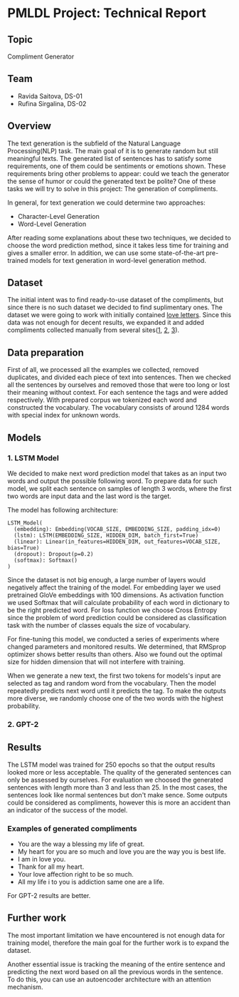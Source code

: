 # PMLDL Project: Technical Report


## Topic
Compliment Generator


## Team
* Ravida Saitova, DS-01
* Rufina Sirgalina, DS-02


## Overview

The text generation is the subfield of the Natural Language Processing(NLP) task. The main goal of it is to generate random but still meaningful texts. The generated list of sentences has to satisfy some requirements, one of them could be sentiments or emotions shown. These requirements bring other problems to appear: could we teach the generator the sense of humor or could the generated text be polite? One of these tasks we will try to solve in this project: The generation of compliments. 

In general, for text generation we could determine two approaches:
* Character-Level Generation
* Word-Level Generation

After reading some explanations about these two techniques, we decided to choose the word prediction method, since it takes less time for training and gives a smaller error. In addition, we can use some state-of-the-art pre-trained models for text generation in word-level generation method.


## Dataset

The initial intent was to find ready-to-use dataset of the compliments, but since there is no such dataset we decided to find suplimentary ones. The dataset we were going to work with initially contained [love letters](https://www.kaggle.com/fillerink/love-letters). 
Since this data was not enough for decent results, we expanded it and added compliments collected manually from several sites([1](https://www.thetalka.com/love-letters-for-her/), [2](https://memesbams.com/love-letters-for-her/), [3](https://www.legit.ng/1218152-deep-love-letters-ll-cry.html)).


## Data preparation

First of all, we processed all the examples we collected, removed duplicates, and divided each piece of text into sentences. 
Then we checked all the sentences by ourselves and removed those that were too long or lost their meaning without context. 
For each sentence the tags <Start-Of-Sequence> and <End-Of-Sequence> were added respectively.
With prepared corpus we tokenized each word and constructed the vocabulary. The vocabulary consists of around 1284 words with special index for unknown words.   


## Models

### 1. LSTM Model

We decided to make next word prediction model that takes as an input two words and output the possible following word. 
To prepare data for such model, we split each sentence on samples of length 3 words, where the first two words are input data and the last word is the target.

The model has following architecture:
```
LSTM_Model(
  (embedding): Embedding(VOCAB_SIZE, EMBEDDING_SIZE, padding_idx=0)
  (lstm): LSTM(EMBEDDING_SIZE, HIDDEN_DIM, batch_first=True)
  (linear): Linear(in_features=HIDDEN_DIM, out_features=VOCAB_SIZE, bias=True)
  (dropout): Dropout(p=0.2)
  (softmax): Softmax()
)
```
Since the dataset is not big enough, a large number of layers would negatively affect the training of the model. 
For embedding layer we used pretrained GloVe embeddings with 100 dimensions. 
As activation function we used Softmax that will calculate probability of each word in dictionary to be the right predicted word. 
For loss function we choose Cross Entropy since the problem of word prediction could be considered as classification task with the number of classes equals the size of vocabulary.
 
For fine-tuning this model, we conducted a series of experiments where changed parameters and monitored results. 
We determined, that RMSprop optimizer shows better results than others. 
Also we found out the optimal size for hidden dimension that will not interfere with training.

When we generate a new text, the first two tokens for models's input are selected as <SOS> tag and random word from the vocabulary. Then the model repeatedly predicts next word until it predicts the <EOS> tag. To make the outputs more diverse, we randomly choose one of the two words with the highest probability.

### 2. GPT-2

## Results

The LSTM model was trained for 250 epochs so that the output results looked more or less acceptable. The quality of the generated sentences can only be assessed by ourselves. For evaluation we choosed the generated sentences with length more than 3 and less than 25. In the most cases, the sentences look like normal sentences but don't make sence. Some outputs could be considered as compliments, however this is more an accident than an indicator of the success of the model.

### Examples of generated compliments
  
* You are the way a blessing my life of great.
* My heart for you are so much and love you are the way you is best life.
* I am in love you.
* Thank for all my heart.
* Your love affection right to be so much.
* All my life i to you is addiction same one are a life.
  
For GPT-2 results are better. 
  
  
## Further work

The most important limitation we have encountered is not enough data for training model, therefore the main goal for the further work is to expand the dataset. 

Another essential issue is tracking the meaning of the entire sentence and predicting the next word based on all the previous words in the sentence. To do this, you can use an autoencoder architecture with an attention mechanism.
